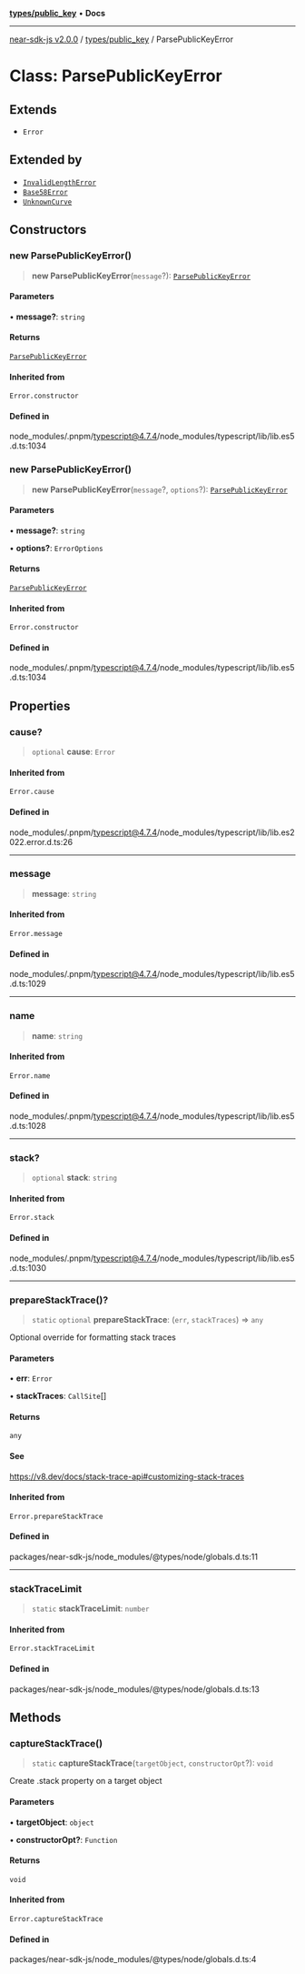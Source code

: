 [**types/public_key**](../README.md) • **Docs**

***

[near-sdk-js v2.0.0](../../../packages.md) / [types/public\_key](../README.md) / ParsePublicKeyError

# Class: ParsePublicKeyError

## Extends

- `Error`

## Extended by

- [`InvalidLengthError`](InvalidLengthError.md)
- [`Base58Error`](Base58Error.md)
- [`UnknownCurve`](UnknownCurve.md)

## Constructors

### new ParsePublicKeyError()

> **new ParsePublicKeyError**(`message`?): [`ParsePublicKeyError`](ParsePublicKeyError.md)

#### Parameters

• **message?**: `string`

#### Returns

[`ParsePublicKeyError`](ParsePublicKeyError.md)

#### Inherited from

`Error.constructor`

#### Defined in

node\_modules/.pnpm/typescript@4.7.4/node\_modules/typescript/lib/lib.es5.d.ts:1034

### new ParsePublicKeyError()

> **new ParsePublicKeyError**(`message`?, `options`?): [`ParsePublicKeyError`](ParsePublicKeyError.md)

#### Parameters

• **message?**: `string`

• **options?**: `ErrorOptions`

#### Returns

[`ParsePublicKeyError`](ParsePublicKeyError.md)

#### Inherited from

`Error.constructor`

#### Defined in

node\_modules/.pnpm/typescript@4.7.4/node\_modules/typescript/lib/lib.es5.d.ts:1034

## Properties

### cause?

> `optional` **cause**: `Error`

#### Inherited from

`Error.cause`

#### Defined in

node\_modules/.pnpm/typescript@4.7.4/node\_modules/typescript/lib/lib.es2022.error.d.ts:26

***

### message

> **message**: `string`

#### Inherited from

`Error.message`

#### Defined in

node\_modules/.pnpm/typescript@4.7.4/node\_modules/typescript/lib/lib.es5.d.ts:1029

***

### name

> **name**: `string`

#### Inherited from

`Error.name`

#### Defined in

node\_modules/.pnpm/typescript@4.7.4/node\_modules/typescript/lib/lib.es5.d.ts:1028

***

### stack?

> `optional` **stack**: `string`

#### Inherited from

`Error.stack`

#### Defined in

node\_modules/.pnpm/typescript@4.7.4/node\_modules/typescript/lib/lib.es5.d.ts:1030

***

### prepareStackTrace()?

> `static` `optional` **prepareStackTrace**: (`err`, `stackTraces`) => `any`

Optional override for formatting stack traces

#### Parameters

• **err**: `Error`

• **stackTraces**: `CallSite`[]

#### Returns

`any`

#### See

https://v8.dev/docs/stack-trace-api#customizing-stack-traces

#### Inherited from

`Error.prepareStackTrace`

#### Defined in

packages/near-sdk-js/node\_modules/@types/node/globals.d.ts:11

***

### stackTraceLimit

> `static` **stackTraceLimit**: `number`

#### Inherited from

`Error.stackTraceLimit`

#### Defined in

packages/near-sdk-js/node\_modules/@types/node/globals.d.ts:13

## Methods

### captureStackTrace()

> `static` **captureStackTrace**(`targetObject`, `constructorOpt`?): `void`

Create .stack property on a target object

#### Parameters

• **targetObject**: `object`

• **constructorOpt?**: `Function`

#### Returns

`void`

#### Inherited from

`Error.captureStackTrace`

#### Defined in

packages/near-sdk-js/node\_modules/@types/node/globals.d.ts:4
